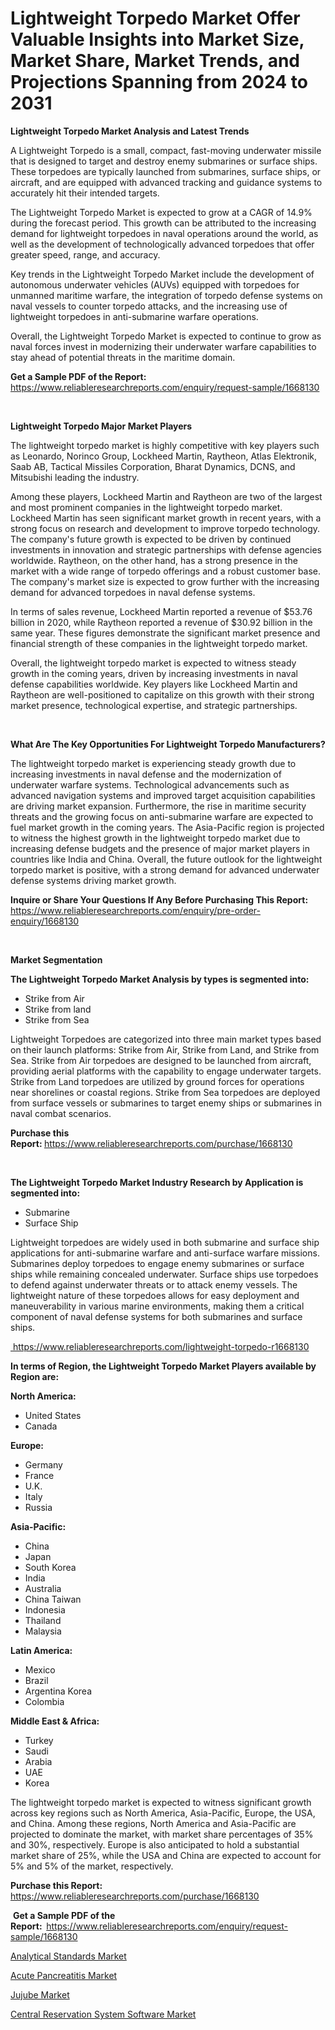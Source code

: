 <p><h1>Lightweight Torpedo Market Offer Valuable Insights into Market Size, Market Share, Market Trends, and Projections Spanning from 2024 to 2031</h1></p><p><strong>Lightweight Torpedo Market Analysis and Latest Trends</strong></p>
<p><p>A Lightweight Torpedo is a small, compact, fast-moving underwater missile that is designed to target and destroy enemy submarines or surface ships. These torpedoes are typically launched from submarines, surface ships, or aircraft, and are equipped with advanced tracking and guidance systems to accurately hit their intended targets.</p><p>The Lightweight Torpedo Market is expected to grow at a CAGR of 14.9% during the forecast period. This growth can be attributed to the increasing demand for lightweight torpedoes in naval operations around the world, as well as the development of technologically advanced torpedoes that offer greater speed, range, and accuracy.</p><p>Key trends in the Lightweight Torpedo Market include the development of autonomous underwater vehicles (AUVs) equipped with torpedoes for unmanned maritime warfare, the integration of torpedo defense systems on naval vessels to counter torpedo attacks, and the increasing use of lightweight torpedoes in anti-submarine warfare operations.</p><p>Overall, the Lightweight Torpedo Market is expected to continue to grow as naval forces invest in modernizing their underwater warfare capabilities to stay ahead of potential threats in the maritime domain.</p></p>
<p><strong>Get a Sample PDF of the Report:&nbsp;</strong> <a href="https://www.reliableresearchreports.com/enquiry/request-sample/1668130">https://www.reliableresearchreports.com/enquiry/request-sample/1668130</a></p>
<p>&nbsp;</p>
<p><strong>Lightweight Torpedo Major Market Players</strong></p>
<p><p>The lightweight torpedo market is highly competitive with key players such as Leonardo, Norinco Group, Lockheed Martin, Raytheon, Atlas Elektronik, Saab AB, Tactical Missiles Corporation, Bharat Dynamics, DCNS, and Mitsubishi leading the industry. </p><p>Among these players, Lockheed Martin and Raytheon are two of the largest and most prominent companies in the lightweight torpedo market. Lockheed Martin has seen significant market growth in recent years, with a strong focus on research and development to improve torpedo technology. The company's future growth is expected to be driven by continued investments in innovation and strategic partnerships with defense agencies worldwide. Raytheon, on the other hand, has a strong presence in the market with a wide range of torpedo offerings and a robust customer base. The company's market size is expected to grow further with the increasing demand for advanced torpedoes in naval defense systems.</p><p>In terms of sales revenue, Lockheed Martin reported a revenue of $53.76 billion in 2020, while Raytheon reported a revenue of $30.92 billion in the same year. These figures demonstrate the significant market presence and financial strength of these companies in the lightweight torpedo market.</p><p>Overall, the lightweight torpedo market is expected to witness steady growth in the coming years, driven by increasing investments in naval defense capabilities worldwide. Key players like Lockheed Martin and Raytheon are well-positioned to capitalize on this growth with their strong market presence, technological expertise, and strategic partnerships.</p></p>
<p>&nbsp;</p>
<p><strong>What Are The Key Opportunities For Lightweight Torpedo Manufacturers?</strong></p>
<p><p>The lightweight torpedo market is experiencing steady growth due to increasing investments in naval defense and the modernization of underwater warfare systems. Technological advancements such as advanced navigation systems and improved target acquisition capabilities are driving market expansion. Furthermore, the rise in maritime security threats and the growing focus on anti-submarine warfare are expected to fuel market growth in the coming years. The Asia-Pacific region is projected to witness the highest growth in the lightweight torpedo market due to increasing defense budgets and the presence of major market players in countries like India and China. Overall, the future outlook for the lightweight torpedo market is positive, with a strong demand for advanced underwater defense systems driving market growth.</p></p>
<p><strong>Inquire or Share Your Questions If Any Before Purchasing This Report:</strong> <a href="https://www.reliableresearchreports.com/enquiry/pre-order-enquiry/1668130">https://www.reliableresearchreports.com/enquiry/pre-order-enquiry/1668130</a></p>
<p>&nbsp;</p>
<p><strong>Market Segmentation</strong></p>
<p><strong>The Lightweight Torpedo Market Analysis by types is segmented into:</strong></p>
<p><ul><li>Strike from Air</li><li>Strike from land</li><li>Strike from Sea</li></ul></p>
<p><p>Lightweight Torpedoes are categorized into three main market types based on their launch platforms: Strike from Air, Strike from Land, and Strike from Sea. Strike from Air torpedoes are designed to be launched from aircraft, providing aerial platforms with the capability to engage underwater targets. Strike from Land torpedoes are utilized by ground forces for operations near shorelines or coastal regions. Strike from Sea torpedoes are deployed from surface vessels or submarines to target enemy ships or submarines in naval combat scenarios.</p></p>
<p><strong>Purchase this Report:&nbsp;</strong><a href="https://www.reliableresearchreports.com/purchase/1668130">https://www.reliableresearchreports.com/purchase/1668130</a></p>
<p>&nbsp;</p>
<p><strong>The Lightweight Torpedo Market Industry Research by Application is segmented into:</strong></p>
<p><ul><li>Submarine</li><li>Surface Ship</li></ul></p>
<p><p>Lightweight torpedoes are widely used in both submarine and surface ship applications for anti-submarine warfare and anti-surface warfare missions. Submarines deploy torpedoes to engage enemy submarines or surface ships while remaining concealed underwater. Surface ships use torpedoes to defend against underwater threats or to attack enemy vessels. The lightweight nature of these torpedoes allows for easy deployment and maneuverability in various marine environments, making them a critical component of naval defense systems for both submarines and surface ships.</p></p>
<p><a href="https://www.reliableresearchreports.com/lightweight-torpedo-r1668130">&nbsp;https://www.reliableresearchreports.com/lightweight-torpedo-r1668130</a></p>
<p><strong>In terms of Region, the Lightweight Torpedo Market Players available by Region are:</strong></p>
<p>
    <p> <strong> North America: </strong>
        <ul>
            <li>United States</li>
            <li>Canada</li>
        </ul>
        </p> 
    <p> <strong> Europe: </strong>
        <ul>
            <li>Germany</li>
            <li>France</li>
            <li>U.K.</li>
            <li>Italy</li>
            <li>Russia</li>
        </ul>
        </p> 
    <p> <strong> Asia-Pacific: </strong>
        <ul>
            <li>China</li>
            <li>Japan</li>
            <li>South Korea</li>
            <li>India</li>
            <li>Australia</li>
            <li>China Taiwan</li>
            <li>Indonesia</li>
            <li>Thailand</li>
            <li>Malaysia</li>
        </ul>
        </p> 
    <p> <strong> Latin America: </strong>
        <ul>
            <li>Mexico</li>
            <li>Brazil</li>
            <li>Argentina Korea</li>
            <li>Colombia</li>
        </ul>
        </p> 
    <p> <strong> Middle East & Africa: </strong>
        <ul>
            <li>Turkey</li>
            <li>Saudi</li>
            <li>Arabia</li>
            <li>UAE</li>
            <li>Korea</li>
        </ul>
    </p>
    </p>
<p><p>The lightweight torpedo market is expected to witness significant growth across key regions such as North America, Asia-Pacific, Europe, the USA, and China. Among these regions, North America and Asia-Pacific are projected to dominate the market, with market share percentages of 35% and 30%, respectively. Europe is also anticipated to hold a substantial market share of 25%, while the USA and China are expected to account for 5% and 5% of the market, respectively.</p></p>
<p><strong>Purchase this Report: </strong><a href="https://www.reliableresearchreports.com/purchase/1668130">https://www.reliableresearchreports.com/purchase/1668130</a></p>
<p>&nbsp;<strong>Get a Sample PDF of the Report:&nbsp;&nbsp;</strong><a href="https://www.reliableresearchreports.com/enquiry/request-sample/1668130">https://www.reliableresearchreports.com/enquiry/request-sample/1668130</a></p>
<p><strong></strong></p>
<p><p><a href="https://www.linkedin.com/pulse/analytical-standards-market-key-successful-business-strategy-sazke">Analytical Standards Market</a></p><p><a href="https://www.linkedin.com/pulse/acute-pancreatitisnbspmarket-focuses-market-share-size-zzjxc">Acute Pancreatitis Market</a></p><p><a href="https://github.com/dx0328/Market-Research-Report-List-2/blob/main/jujube-market.md">Jujube Market</a></p><p><a href="https://github.com/Glendatilghmankmgz0rbhwpy/Market-Research-Report-List-2/blob/main/central-reservation-system-software-market.md">Central Reservation System Software Market</a></p></p>